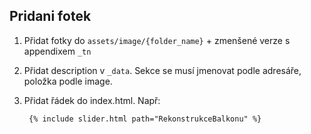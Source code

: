 ## Pridani fotek
1) Přidat fotky do `assets/image/{folder_name}` + zmenšené verze s appendixem `_tn`
2) Přidat description v `_data`. Sekce se musí jmenovat podle adresáře, položka podle image.
3) Přidat řádek do index.html. Např:

        {% include slider.html path="RekonstrukceBalkonu" %}

